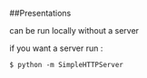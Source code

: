 ##Presentations


can be run locally without a server

if you want a server run :

    $ python -m SimpleHTTPServer

